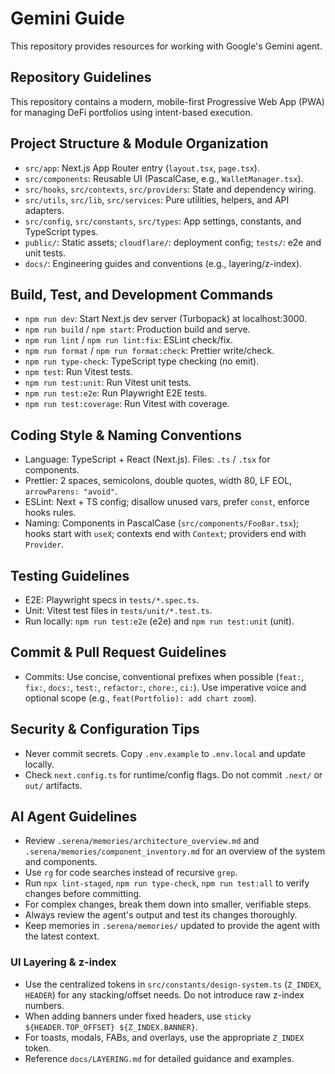 # Gemini Guide

This repository provides resources for working with Google's Gemini agent.

## Repository Guidelines

This repository contains a modern, mobile-first Progressive Web App (PWA) for managing DeFi
portfolios using intent-based execution.

## Project Structure & Module Organization

- `src/app`: Next.js App Router entry (`layout.tsx`, `page.tsx`).
- `src/components`: Reusable UI (PascalCase, e.g., `WalletManager.tsx`).
- `src/hooks`, `src/contexts`, `src/providers`: State and dependency wiring.
- `src/utils`, `src/lib`, `src/services`: Pure utilities, helpers, and API adapters.
- `src/config`, `src/constants`, `src/types`: App settings, constants, and TypeScript types.
- `public/`: Static assets; `cloudflare/`: deployment config; `tests/`: e2e and unit tests.
- `docs/`: Engineering guides and conventions (e.g., layering/z-index).

## Build, Test, and Development Commands

- `npm run dev`: Start Next.js dev server (Turbopack) at localhost:3000.
- `npm run build` / `npm start`: Production build and serve.
- `npm run lint` / `npm run lint:fix`: ESLint check/fix.
- `npm run format` / `npm run format:check`: Prettier write/check.
- `npm run type-check`: TypeScript type checking (no emit).
- `npm test`: Run Vitest tests.
- `npm run test:unit`: Run Vitest unit tests.
- `npm run test:e2e`: Run Playwright E2E tests.
- `npm run test:coverage`: Run Vitest with coverage.

## Coding Style & Naming Conventions

- Language: TypeScript + React (Next.js). Files: `.ts` / `.tsx` for components.
- Prettier: 2 spaces, semicolons, double quotes, width 80, LF EOL, `arrowParens: "avoid"`.
- ESLint: Next + TS config; disallow unused vars, prefer `const`, enforce hooks rules.
- Naming: Components in PascalCase (`src/components/FooBar.tsx`); hooks start with `useX`; contexts
  end with `Context`; providers end with `Provider`.

## Testing Guidelines

- E2E: Playwright specs in `tests/*.spec.ts`.
- Unit: Vitest test files in `tests/unit/*.test.ts`.
- Run locally: `npm run test:e2e` (e2e) and `npm run test:unit` (unit).

## Commit & Pull Request Guidelines

- Commits: Use concise, conventional prefixes when possible (`feat:`, `fix:`, `docs:`, `test:`,
  `refactor:`, `chore:`, `ci:`). Use imperative voice and optional scope (e.g.,
  `feat(Portfolio): add chart zoom`).

## Security & Configuration Tips

- Never commit secrets. Copy `.env.example` to `.env.local` and update locally.
- Check `next.config.ts` for runtime/config flags. Do not commit `.next/` or `out/` artifacts.

## AI Agent Guidelines

- Review `.serena/memories/architecture_overview.md` and `.serena/memories/component_inventory.md`
  for an overview of the system and components.
- Use `rg` for code searches instead of recursive `grep`.
- Run `npx lint-staged`, `npm run type-check`, `npm run test:all` to verify changes before
  committing.
- For complex changes, break them down into smaller, verifiable steps.
- Always review the agent's output and test its changes thoroughly.
- Keep memories in `.serena/memories/` updated to provide the agent with the latest context.

### UI Layering & z-index

- Use the centralized tokens in `src/constants/design-system.ts` (`Z_INDEX`, `HEADER`) for any
  stacking/offset needs. Do not introduce raw z-index numbers.
- When adding banners under fixed headers, use `sticky ${HEADER.TOP_OFFSET} ${Z_INDEX.BANNER}`.
- For toasts, modals, FABs, and overlays, use the appropriate `Z_INDEX` token.
- Reference `docs/LAYERING.md` for detailed guidance and examples.

